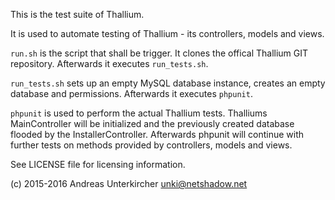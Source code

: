 This is the test suite of Thallium.

It is used to automate testing of Thallium - its controllers, models and views.

```run.sh``` is the script that shall be trigger.
It clones the offical Thallium GIT repository.
Afterwards it executes ```run_tests.sh```.

```run_tests.sh``` sets up an empty MySQL database instance, creates an empty
database and permissions. Afterwards it executes ```phpunit```.

```phpunit``` is used to perform the actual Thallium tests.
Thalliums MainController will be initialized and the previously created database flooded by the InstallerController.
Afterwards phpunit will continue with further tests on methods provided by controllers, models and views.

See LICENSE file for licensing information.

(c) 2015-2016 Andreas Unterkircher <unki@netshadow.net> 
